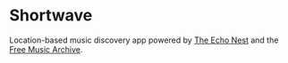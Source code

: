 Shortwave
===========

Location-based music discovery app powered by [The Echo Nest](https://developer.echonest.com/) and the  [Free Music Archive](http://freemusicarchive.org/).



